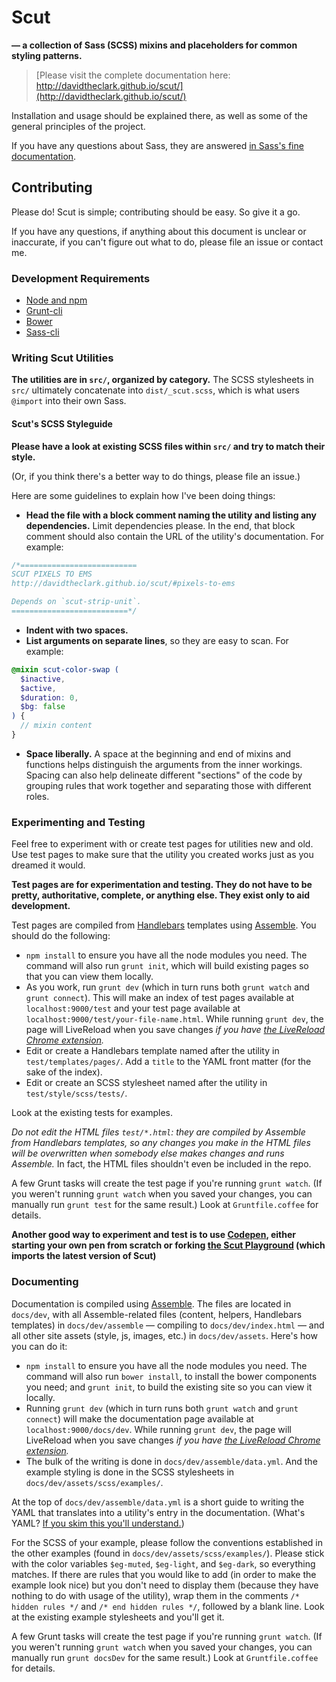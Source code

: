 # Scut

**&mdash; a collection of Sass (SCSS) mixins and placeholders for common styling patterns.**

> [Please visit the complete documentation here:<br>http://davidtheclark.github.io/scut/](http://davidtheclark.github.io/scut/)

Installation and usage should be explained there, as well as some of the general principles of the project.

If you have any questions about Sass, they are answered [in Sass's fine documentation](http://sass-lang.com/documentation/file.SASS_REFERENCE.html).

## Contributing

Please do! Scut is simple; contributing should be easy. So give it a go.

If you have any questions, if anything about this document is unclear or inaccurate, if you can't figure out what to do, please file an issue or contact me.

### Development Requirements

- [Node and npm](http://nodejs.org/)
- [Grunt-cli](https://github.com/gruntjs/grunt-cli)
- [Bower](http://bower.io/)
- [Sass-cli](http://sass-lang.com/install)

### Writing Scut Utilities

**The utilities are in `src/`, organized by category.** The SCSS stylesheets in `src/` ultimately concatenate into `dist/_scut.scss`, which is what users `@import` into their own Sass.

#### Scut's SCSS Styleguide

**Please have a look at existing SCSS files within `src/` and try to match their style.**

(Or, if you think there's a better way to do things, please file an issue.)

Here are some guidelines to explain how I've been doing things:

- **Head the file with a block comment naming the utility and listing any dependencies.** Limit dependencies please. In the end, that block comment should also contain the URL of the utility's documentation. For example:

```scss
/*==========================
SCUT PIXELS TO EMS
http://davidtheclark.github.io/scut/#pixels-to-ems

Depends on `scut-strip-unit`.
==========================*/
```

- **Indent with two spaces.**
- **List arguments on separate lines**, so they are easy to scan. For example:

```scss
@mixin scut-color-swap (
  $inactive,
  $active,
  $duration: 0,
  $bg: false
) {
  // mixin content
}
```

- **Space liberally.** A space at the beginning and end of mixins and functions helps distinguish the arguments from the inner workings. Spacing can also help delineate different "sections" of the code by grouping rules that work together and separating those with different roles.

### Experimenting and Testing

Feel free to experiment with or create test pages for utilities new and old. Use test pages to make sure that the utility you created works just as you dreamed it would.

**Test pages are for experimentation and testing. They do not have to be pretty, authoritative, complete, or anything else. They exist only to aid development.**

Test pages are compiled from [Handlebars](http://handlebarsjs.com/) templates using [Assemble](http://assemble.io). You should do the following:

- `npm install` to ensure you have all the node modules you need. The command will also run `grunt init`, which will build existing pages so that you can view them locally.
- As you work, run `grunt dev` (which in turn runs both `grunt watch` and `grunt connect`). This will make an index of test pages available at `localhost:9000/test` and your test page available at `localhost:9000/test/your-file-name.html`. While running `grunt dev`, the page will LiveReload when you save changes *if you have [the LiveReload Chrome extension](https://chrome.google.com/webstore/detail/livereload/jnihajbhpnppcggbcgedagnkighmdlei?hl=en).*
- Edit or create a Handlebars template named after the utility in `test/templates/pages/`. Add a `title` to the YAML front matter (for the sake of the index).
- Edit or create an SCSS stylesheet named after the utility in `test/style/scss/tests/`.

Look at the existing tests for examples.

*Do not edit the HTML files `test/*.html`: they are compiled by Assemble from Handlebars templates, so any changes you make in the HTML files will be overwritten when somebody else makes changes and runs Assemble.* In fact, the HTML files shouldn't even be included in the repo.

A few Grunt tasks will create the test page if you're running `grunt watch`. (If you weren't running `grunt watch` when you saved your changes, you can manually run `grunt test` for the same result.) Look at `Gruntfile.coffee` for details.

**Another good way to experiment and test is to use [Codepen](http://codepen.io/), either starting your own pen from scratch or forking [the Scut Playground](http://codepen.io/davidtheclark/pen/yCadJ) (which imports the latest version of Scut)**

### Documenting

Documentation is compiled using [Assemble](http://assemble.io). The files are located in `docs/dev`, with all Assemble-related files (content, helpers, Handlebars templates) in `docs/dev/assemble` &mdash; compiling to `docs/dev/index.html` &mdash; and all other site assets (style, js, images, etc.) in `docs/dev/assets`. Here's how you can do it:

- `npm install` to ensure you have all the node modules you need. The command will also run `bower install`, to install the bower components you need; and `grunt init`, to build the existing site so you can view it locally.
- Running `grunt dev` (which in turn runs both `grunt watch` and `grunt connect`) will make the documentation page available at `localhost:9000/docs/dev`. While running `grunt dev`, the page will LiveReload when you save changes *if you have [the LiveReload Chrome extension](https://chrome.google.com/webstore/detail/livereload/jnihajbhpnppcggbcgedagnkighmdlei?hl=en).*
- The bulk of the writing is done in `docs/dev/assemble/data.yml`. And the example styling is done in the SCSS stylesheets in `docs/dev/assets/scss/examples/`.

At the top of `docs/dev/assemble/data.yml` is a short guide to writing the YAML that translates into a utility's entry in the documentation.  (What's YAML? [If you skim this you'll understand.](http://www.yaml.org/spec/1.2/spec.html))

For the SCSS of your example, please follow the conventions established in the other examples (found in `docs/dev/assets/scss/examples/`). Please stick with the color variables `$eg-muted`, `$eg-light`, and `$eg-dark`, so everything matches. If there are rules that you would like to add (in order to make the example look nice) but you don't need to display them (because they have nothing to do with usage of the utility), wrap them in the comments `/* hidden rules */` and `/* end hidden rules */`, followed by a blank line. Look at the existing example stylesheets and you'll get it.

A few Grunt tasks will create the test page if you're running `grunt watch`. (If you weren't running `grunt watch` when you saved your changes, you can manually run `grunt docsDev` for the same result.) Look at `Gruntfile.coffee` for details.

